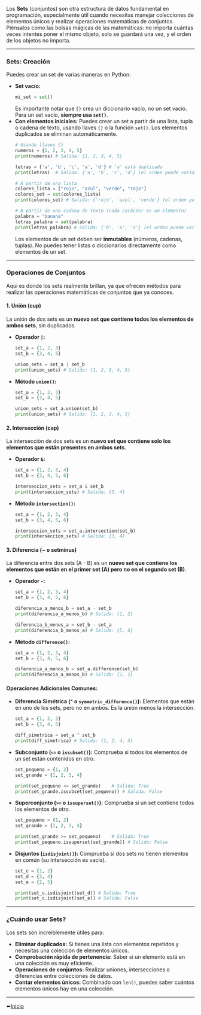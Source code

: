 Los **Sets** (conjuntos) son otra estructura de datos fundamental en programación, especialmente útil cuando necesitas manejar colecciones de elementos únicos y realizar operaciones matemáticas de conjuntos. Piénsalos como las bolsas mágicas de las matemáticas: no importa cuántas veces intentes poner el mismo objeto, solo se guardará una vez, y el orden de los objetos no importa.

---
### Sets: Creación
Puedes crear un set de varias maneras en Python:
- **Set vacío:**
    ```python
    mi_set = set()
    ```
    Es importante notar que `{}` crea un diccionario vacío, no un set vacío. Para un set vacío, **siempre usa `set()`**.
- **Con elementos iniciales:** Puedes crear un set a partir de una lista, tupla o cadena de texto, usando llaves `{}` o la función `set()`. Los elementos duplicados se eliminan automáticamente.
    ```python
    # Usando llaves {}
    numeros = {1, 2, 3, 4, 5}
    print(numeros) # Salida: {1, 2, 3, 4, 5}
    
    letras = {'a', 'b', 'c', 'a', 'd'} # 'a' está duplicada
    print(letras)  # Salida: {'a', 'b', 'c', 'd'} (el orden puede variar)
    
    # A partir de una lista
    colores_lista = ["rojo", "azul", "verde", "rojo"]
    colores_set = set(colores_lista)
    print(colores_set) # Salida: {'rojo', 'azul', 'verde'} (el orden puede variar)
    
    # A partir de una cadena de texto (cada carácter es un elemento)
    palabra = "banana"
    letras_palabra = set(palabra)
    print(letras_palabra) # Salida: {'b', 'a', 'n'} (el orden puede variar)
    ```
    Los elementos de un set deben ser **inmutables** (números, cadenas, tuplas). No puedes tener listas o diccionarios directamente como elementos de un set.
---
### Operaciones de Conjuntos
Aquí es donde los sets realmente brillan, ya que ofrecen métodos para realizar las operaciones matemáticas de conjuntos que ya conoces.
#### 1. Unión (cup)
La unión de dos sets es un **nuevo set que contiene todos los elementos de ambos sets**, sin duplicados.
- **Operador `|`:**
    ```python
    set_a = {1, 2, 3}
    set_b = {3, 4, 5}
    
    union_sets = set_a | set_b
    print(union_sets) # Salida: {1, 2, 3, 4, 5}
    ```
- **Método `union()`:**
    ```python
    set_a = {1, 2, 3}
    set_b = {3, 4, 5}
    
    union_sets = set_a.union(set_b)
    print(union_sets) # Salida: {1, 2, 3, 4, 5}
    ```
#### 2. Intersección (cap)
La intersección de dos sets es un **nuevo set que contiene solo los elementos que están presentes en ambos sets**.
- **Operador `&`:**
    ```python
    set_a = {1, 2, 3, 4}
    set_b = {3, 4, 5, 6}
    
    interseccion_sets = set_a & set_b
    print(interseccion_sets) # Salida: {3, 4}
    ```
- **Método `intersection()`:**
    ```python
    set_a = {1, 2, 3, 4}
    set_b = {3, 4, 5, 6}
    
    interseccion_sets = set_a.intersection(set_b)
    print(interseccion_sets) # Salida: {3, 4}
    ```
#### 3. Diferencia (− o setminus)
La diferencia entre dos sets (A - B) es un **nuevo set que contiene los elementos que están en el primer set (A) pero no en el segundo set (B)**.
- **Operador `-`:**
    ```python
    set_a = {1, 2, 3, 4}
    set_b = {3, 4, 5, 6}
    
    diferencia_a_menos_b = set_a - set_b
    print(diferencia_a_menos_b) # Salida: {1, 2}
    
    diferencia_b_menos_a = set_b - set_a
    print(diferencia_b_menos_a) # Salida: {5, 6}
    ```
- **Método `difference()`:**
    ```python
    set_a = {1, 2, 3, 4}
    set_b = {3, 4, 5, 6}
    
    diferencia_a_menos_b = set_a.difference(set_b)
    print(diferencia_a_menos_b) # Salida: {1, 2}
    ```
#### Operaciones Adicionales Comunes:
- **Diferencia Simétrica (`^` o `symmetric_difference()`):** Elementos que están en uno de los sets, pero no en ambos. Es la unión menos la intersección.
    ```python
    set_a = {1, 2, 3}
    set_b = {3, 4, 5}
    
    diff_simetrica = set_a ^ set_b
    print(diff_simetrica) # Salida: {1, 2, 4, 5}
    ```
- **Subconjunto (`<=` o `issubset()`):** Comprueba si todos los elementos de un set están contenidos en otro.
    ```python
    set_pequeno = {1, 2}
    set_grande = {1, 2, 3, 4}
    
    print(set_pequeno <= set_grande)    # Salida: True
    print(set_grande.issubset(set_pequeno)) # Salida: False
    ```
- **Superconjunto (`>=` o `issuperset()`):** Comprueba si un set contiene todos los elementos de otro.
    ```python
    set_pequeno = {1, 2}
    set_grande = {1, 2, 3, 4}
    
    print(set_grande >= set_pequeno)    # Salida: True
    print(set_pequeno.issuperset(set_grande)) # Salida: False
    ```
- **Disjuntos (`isdisjoint()`):** Comprueba si dos sets no tienen elementos en común (su intersección es vacía).
    ```python
    set_c = {1, 2}
    set_d = {3, 4}
    set_e = {2, 5}
    
    print(set_c.isdisjoint(set_d)) # Salida: True
    print(set_c.isdisjoint(set_e)) # Salida: False
    ```
---
### ¿Cuándo usar Sets?
Los sets son increíblemente útiles para:
- **Eliminar duplicados:** Si tienes una lista con elementos repetidos y necesitas una colección de elementos únicos.
- **Comprobación rápida de pertenencia:** Saber si un elemento está en una colección es muy eficiente.
- **Operaciones de conjuntos:** Realizar uniones, intersecciones o diferencias entre colecciones de datos.
- **Contar elementos únicos:** Combinado con `len()`, puedes saber cuántos elementos únicos hay en una colección.

---

⬅️[Inicio](../../../../README.md)